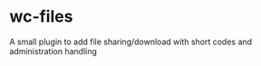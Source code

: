 # wc-files
A small plugin to add file sharing/download with short codes and administration handling
